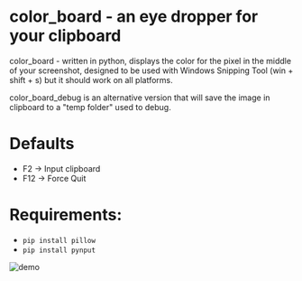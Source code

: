 # color_board - an eye dropper for your clipboard

color_board - written in python, displays the color for the pixel in the middle of your screenshot, designed to be used with Windows Snipping Tool (win + shift + s) but it should work on all platforms.

color_board_debug is an alternative version that will save the image in clipboard to a "temp folder" used to debug.

# Defaults
- F2 -> Input clipboard
- F12 -> Force Quit

# Requirements:
- `pip install pillow`
- `pip install pynput`

![demo](https://imgur.com/qifl8ov.gif)
